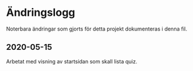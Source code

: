 # Ändringslogg #

Noterbara ändringar som gjorts för detta projekt dokumenteras i denna fil.

## 2020-05-15 ##
Arbetat med visning av startsidan som skall lista quiz.
